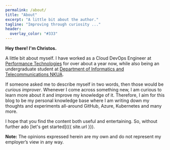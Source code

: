 ```yaml
---
permalink: /about/
title: "About"
excerpt: "A little bit about the author."
tagline: "Improving through curiosity ..."
header:
  overlay_color: "#333"
---
```


**Hey there! I'm Christos.**

A little bit about myself. I have worked as a Cloud DevOps Engineer at [Performance Technologies](https://www.performance.gr/) for over about a year now, while also being an undergraduate student at [Department of Informatics and Telecommunications NKUA](https://www.di.uoa.gr/en).

If someone asked me to describe myself in two words, then those would be *curious improver*. Whenever I come across something new, I am curious to learn more about it and improve my knowledge of it. Therefore, I aim for this blog to be my personal knowledge base where I am writing down my thoughts and experiments all-around GitHub, Azure, Kubernetes and many more.

I hope that you find the content both useful and entertaining. So, without further ado [let's get started]({{ site.url }}).

**Note:** The opinions expressed herein are my own and do not represent my employer’s view in any way.
